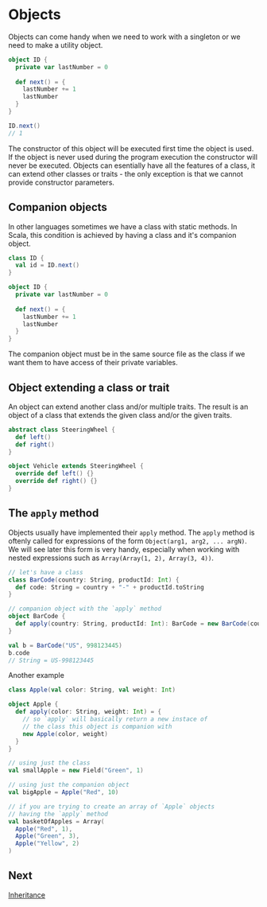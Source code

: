 Objects
=======
Objects can come handy when we need to work with a singleton or we need to make a utility object. 

```scala 
object ID {
  private var lastNumber = 0 
  
  def next() = {
    lastNumber += 1
    lastNumber
  }
}

ID.next()
// 1
```

The constructor of this object will be executed first time the object is used. If the object is never used during the program execution the constructor will never be executed. Objects can esentially have all the features of a class, it can extend other classes or traits - the only exception is that we cannot provide constructor parameters. 

Companion objects
-----------------
In other languages sometimes we have a class with static methods. In Scala, this condition is achieved by having a class and it's companion object.

```scala 
class ID {
  val id = ID.next()
}

object ID {
  private var lastNumber = 0 
  
  def next() = {
    lastNumber += 1
    lastNumber
  }
}
```

The companion object must be in the same source file as the class if we want them to have access of their private variables.


Object extending a class or trait
---------------------------------
An object can extend another class and/or multiple traits. The result is an object of a class that extends the given class and/or the given traits.

```scala 
abstract class SteeringWheel {
  def left()
  def right()
}

object Vehicle extends SteeringWheel {
  override def left() {}
  override def right() {}
}
```

The `apply` method
------------------
Objects usually have implemented their `apply` method. The `apply` method is oftenly called for expressions of the form `Object(arg1, arg2, ... argN)`. We will see later this form is very handy, especially when working with nested expressions such as `Array(Array(1, 2), Array(3, 4))`.

```scala
// let's have a class
class BarCode(country: String, productId: Int) {
  def code: String = country + "-" + productId.toString
}

// companion object with the `apply` method
object BarCode {
  def apply(country: String, productId: Int): BarCode = new BarCode(country, productId)
}

val b = BarCode("US", 998123445)
b.code
// String = US-998123445
```

Another example

```scala
class Apple(val color: String, val weight: Int)

object Apple {
  def apply(color: String, weight: Int) = {
    // so `apply` will basically return a new instace of 
    // the class this object is companion with
    new Apple(color, weight)
  }
}

// using just the class 
val smallApple = new Field("Green", 1)

// using just the companion object
val bigApple = Apple("Red", 10)

// if you are trying to create an array of `Apple` objects
// having the `apply` method
val basketOfApples = Array(
  Apple("Red", 1), 
  Apple("Green", 3), 
  Apple("Yellow", 2)
)
```

Next
----
[Inheritance](inheritance.md)
